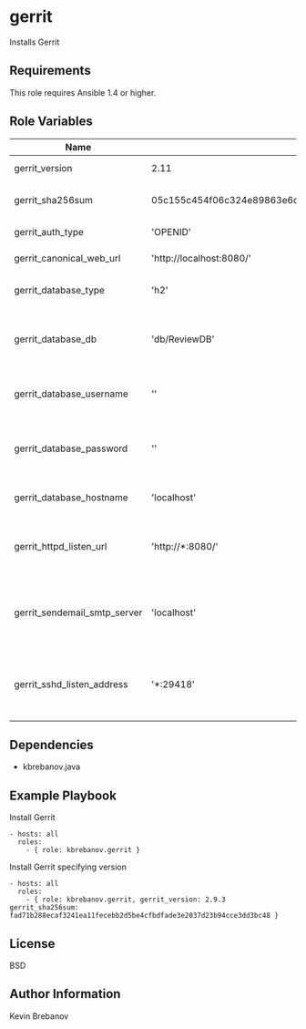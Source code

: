 gerrit
======

Installs Gerrit

Requirements
------------

This role requires Ansible 1.4 or higher.

Role Variables
--------------

| Name                         | Default                                                          | Description                                                        |
|------------------------------|------------------------------------------------------------------|--------------------------------------------------------------------|
| gerrit_version               | 2.11                                                             | Gerrit version to install                                          |
| gerrit_sha256sum             | 05c155c454f06c324e89863e6c6a9c814833c7caea7b38f6c9b360336b30b96d | SHA 256 sum of Gerrit version                                      |
| gerrit_auth_type             | 'OPENID'                                                         | Type of user authentication                                        |
| gerrit_canonical_web_url     | 'http://localhost:8080/'                                         | The default URL for Gerrit                                         |
| gerrit_database_type         | 'h2'                                                             | Type of database server                                            |
| gerrit_database_db           | 'db/ReviewDB'                                                    | Database path (h2) or name (PostgreSQL, MySQL)                     |
| gerrit_database_username     | ''                                                               | Username to connect to the database server as                      |
| gerrit_database_password     | ''                                                               | Password to authenticate to the database server with               |
| gerrit_database_hostname     | 'localhost'                                                      | Hostname of the database server                                    |
| gerrit_httpd_listen_url      | 'http://*:8080/'                                                 | The URL the internal HTTP daemon should listen on                  |
| gerrit_sendemail_smtp_server | 'localhost'                                                      | Hostname (or IP address) of a SMTP server that will relay messages |
| gerrit_sshd_listen_address   | '*:29418'                                                        | The local addresses the internal SSHD daemon should listen on      |

Dependencies
------------

- kbrebanov.java

Example Playbook
----------------

Install Gerrit
```
- hosts: all
  roles:
    - { role: kbrebanov.gerrit }
```

Install Gerrit specifying version
```
- hosts: all
  roles:
    - { role: kbrebanov.gerrit, gerrit_version: 2.9.3 gerrit_sha256sum: fad71b288ecaf3241ea11fecebb2d5be4cfbdfade3e2037d23b94cce3dd3bc48 }
```

License
-------

BSD

Author Information
------------------

Kevin Brebanov
